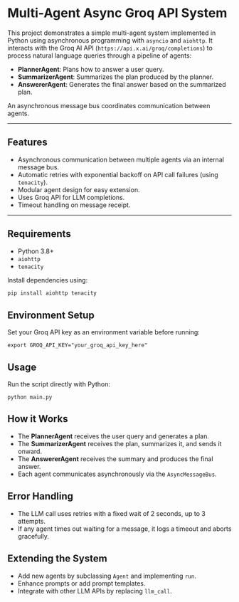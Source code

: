 # Multi-Agent Async Groq API System

This project demonstrates a simple multi-agent system implemented in Python using asynchronous programming with `asyncio` and `aiohttp`. It interacts with the Groq AI API (`https://api.x.ai/groq/completions`) to process natural language queries through a pipeline of agents:

- **PlannerAgent**: Plans how to answer a user query.
- **SummarizerAgent**: Summarizes the plan produced by the planner.
- **AnswererAgent**: Generates the final answer based on the summarized plan.

An asynchronous message bus coordinates communication between agents.

---

## Features

- Asynchronous communication between multiple agents via an internal message bus.
- Automatic retries with exponential backoff on API call failures (using `tenacity`).
- Modular agent design for easy extension.
- Uses Groq API for LLM completions.
- Timeout handling on message receipt.

---

## Requirements

- Python 3.8+
- `aiohttp`
- `tenacity`

Install dependencies using:

```bash
pip install aiohttp tenacity
```
## Environment Setup
Set your Groq API key as an environment variable before running:
```
export GROQ_API_KEY="your_groq_api_key_here"
```
## Usage
Run the script directly with Python:
```
python main.py
```
## How it Works

- The **PlannerAgent** receives the user query and generates a plan.  
- The **SummarizerAgent** receives the plan, summarizes it, and sends it onward.  
- The **AnswererAgent** receives the summary and produces the final answer.  
- Each agent communicates asynchronously via the `AsyncMessageBus`.

## Error Handling

- The LLM call uses retries with a fixed wait of 2 seconds, up to 3 attempts.  
- If any agent times out waiting for a message, it logs a timeout and aborts gracefully.

## Extending the System

- Add new agents by subclassing `Agent` and implementing `run`.  
- Enhance prompts or add prompt templates.  
- Integrate with other LLM APIs by replacing `llm_call`.
